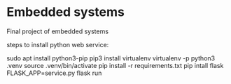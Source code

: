 # Embedded systems
Final project of embedded systems  

steps to install python web service: 

sudo apt install python3-pip
pip3 install virtualenv
virtualenv -p python3 .venv
source .venv/bin/activate
pip install -r requirements.txt
pip intall flask
FLASK_APP=service.py flask run
